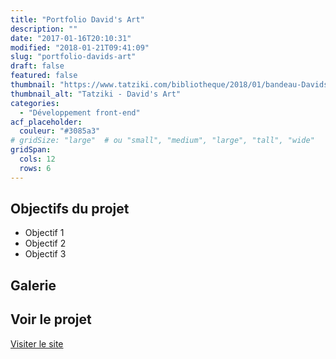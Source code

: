 ```yaml
---
title: "Portfolio David's Art"
description: ""
date: "2017-01-16T20:10:31"
modified: "2018-01-21T09:41:09"
slug: "portfolio-davids-art"
draft: false
featured: false
thumbnail: "https://www.tatziki.com/bibliotheque/2018/01/bandeau-Davidsart.jpg"
thumbnail_alt: "Tatziki - David's Art"
categories:
  - "Développement front-end"
acf_placeholder:
  couleur: "#3085a3"
# gridSize: "large"  # ou "small", "medium", "large", "tall", "wide"
gridSpan:
  cols: 12 
  rows: 6 
---
```


## Objectifs du projet

<!-- TODO: Ajouter les objectifs depuis ACF -->
- Objectif 1
- Objectif 2
- Objectif 3

## Galerie

<!-- TODO: Ajouter les images du projet -->

## Voir le projet

[Visiter le site](https://www.tatziki.com/portfolio-davids-art/)
